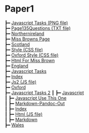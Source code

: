 # Paper1

┣━  [Javascript Tasks (PNG file)](javascript_tasks.png)  
┣━  [Page135Questions (TXT file)](page135questions.txt)  
┣━  [Northernireland](northernIreland.html)  
┣━  [Miss Browns Page](miss_browns_page.html)  
┣━  [Scotland](scotland.html)  
┣━  [Style (CSS file)](style.css)  
┣━  [Oxford Style (CSS file)](oxford_style.css)  
┣━  [Html For Miss Brown](html_for_miss_brown.html)  
┣━  [England](england.html)  
┣━  [Javascript Tasks](javascript_tasks.html)  
┣━  [Index](index.md)  
┣━  [Js2 (JS file)](js2.js)  
┣━  [Oxford](oxford.html)  
┣━  [Javascript Tasks 2](Paper1/javascript_tasks_2/index.html)
┃  ┣━  [Javascript](Paper1/javascript.md)  
┃  ┣━  [Javascript Use This One](Paper1/javascript_USE_THIS_ONE.md)  
┃  ┣━  [Markdown-Pandoc-Out](Paper1/markdown-pandoc-out.html)  
┃  ┣━  [Index](Paper1/index.md)  
┃  ┣━  [Html (JS file)](Paper1/html.js)  
┃  ┣━  [Markdown](Paper1/markdown.html)  
┣━  [Wales](wales.html)